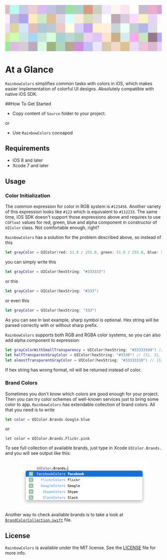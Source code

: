 <p align="center" >
<img src="Images/logo-1024-300.png" alt="RainbowColors" title="RainbowColors">
</p>

# At a Glance

`RainbowColors` simplifies common tasks with colors in iOS, which makes easier implementation of colorful UI designs. Absolutely compatible with native iOS SDK.

##How To Get Started

- Copy content of `Source` folder to your project.

or

- Use `RainbowColors` cocoapod

## Requirements

* iOS 8 and later
* Xcode 7 and later

## Usage

### Color Initialization

The common expression for color in RGB system is `#123456`. Another variety of this expression looks like `#123` which is equivalent to `#112233`. The same time, iOS SDK doesn't support those expressions above and requires to use `CGFloat` values for red, green, blue and alpha component in constructor of `UIColor` class. Not comfortable enough, right?

`RainbowColors` has a solution for the problem described above, so instead of this

```swift
let grayColor = UIColor(red: 51.0 / 255.0, green: 51.0 / 255.0, blue: 51.0, alpha: 255.0)
```

you can simply write this

```swift
let grayColor = UIColor(hexString: "#333333")
```

or this

```swift
let grayColor = UIColor(hexString: "#333")
```

or even this

```swift
let grayColor = UIColor(hexString: "333")
```

As you can see in last example, sharp symbol is optional. Hex string will be parsed correctly with or without sharp prefix.

`RainbowColors` supports both RGB and RGBA color systems, so you can also add alpha component to expression:

```swift
let grayColorWithSmallTransparency = UIColor(hexString: "#333333dd") // {51, 51, 51, 221}
let halfTransparentGrayColor = UIColor(hexString: "#3338") // {51, 51, 51, 136}
let almostTransparentGrayColor = UIColor(hexString: "#33333310") // {51, 51, 51, 16}
```

If hex string has wrong format, nil will be returned instead of color.

### Brand Colors

Sometimes you don't know which colors are good enough for your project. Then you can try color schemes of well-known services just to bring some color to app. `RainbowColors` has extendable collection of brand colors. All that you need is to write

```swift
let color = UIColor.Brands.Google.blue
```

or 

```Flickr
let color = UIColor.Brands.Flickr.pink
```

To see full collection of available brands, just type in Xcode `UIColor.Brands.` and you will see output like this:

<p align="center" >
<img src="Images/available-brands.png" alt="Available Brands" title="Available Brands">
</p>

Another way to check available brands is to take a look at [`BrandColorCollection.swift`](Source/BrandColorCollection/Base/BrandColorCollection.swift) file.

## License

`RainbowColors` is available under the MIT license. See the [LICENSE](./LICENSE) file for more info.
